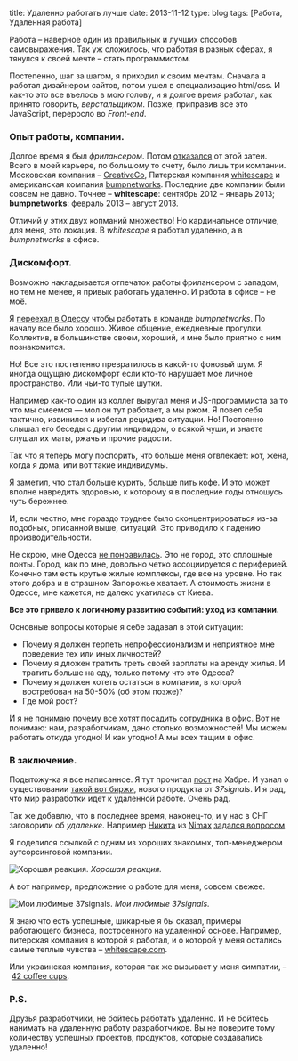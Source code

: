 title: Удаленно работать лучше
date: 2013-11-12
type: blog
tags: [Работа, Удаленная работа]

Работа – наверное один из правильных и лучших способов самовыражения. Так уж сложилось, что работая в разных сферах, я тянулся к своей мечте – стать программистом.

Постепенно, шаг за шагом, я приходил к своим мечтам. Сначала я работал дизайнером сайтов, потом ушел в специализацию html/css. И как-то это все въелось в мою голову, и я долгое время работал, как принято говорить, *верстальщиком*. Позже, приправив все это JavaScript, переросло во *Front-end*.

### Опыт работы, компании.

Долгое время я был *фрилансером*. Потом [отказался](/blog/why-i-gave-up-freelancing/) от этой затеи. Всего в моей карьере, по большому то счету, было лишь три компании. Московская компания – [CreativeCo](http://creativeco.ru/), Питерская компания [whitescape](http://whitescape.com/) и американская компания [bumpnetworks](http://www.bumpnetworks.com/). Последние две компании были совсем не давно. Точнее – **whitescape**: сентябрь 2012 – январь 2013; **bumpnetworks**: февраль 2013 – август 2013. 

Отличий у этих двух копманий множество! Но кардинальное отличие,  для меня, это локация. В *whitescape* я работал удаленно, а в *bumpnetworks* в офисе.


### Дискомфорт.

Возможно накладывается отпечаток работы фрилансером с западом, но тем не менее, я привык работать удаленно. И работа в офисе – не моё. 

Я [переехал в Одессу](/blog/odessa/) чтобы работать в команде *bumpnetworks*. По началу все было хорошо. Живое общение, ежедневные прогулки. Коллектив, в большинстве своем, хороший, и мне было приятно с ним познакомится.

Но! Все это постепенно превратилось в какой-то фоновый шум. Я иногда ощущаю дискомфорт если кто-то нарушает мое личное пространство. Или чьи-то тупые шутки.

Например как-то один из коллег выругал меня и JS-программиста за то что мы смеемся — мол он тут работает, а мы ржом. Я повел себя тактично, извинился и избегал рецидива ситуации. Но! Постоянно слышал его беседы с другим индивидом, о всякой чуши, и знаете слушал их маты, ржачь и прочие радости.

Так что я теперь могу поспорить, что больше меня отвлекает: кот, жена, когда я дома, или вот такие индивидумы. 

Я заметил, что стал больше курить, больше пить кофе. И это может вполне навредить здоровью, к которому я в последние годы отношусь чуть бережнее. 

И, если честно, мне гораздо труднее было сконцентрироваться из-за подобных, описанной выше, ситуаций. Это приводило к падению производительности. 

Не скрою, мне Одесса [не понравилась](/blog/live-coast-rationalism-remote/). Это не город, это сплошные понты. Город, как по мне, довольно четко ассоциируется с периферией. Конечно там есть крутые жилые комплексы, где все на уровне. Но так этого добра и в страшном Запорожье хватает. А стоимость жизни в Одессе, мне кажется, не далеко укатилась от Киева.

**Все это привело к логичному развитию событий: уход из компании.**

Основные вопросы которые я себе задавал в этой ситуации: 

- Почему я должен терпеть непрофессионализм и неприятное мне поведение тех или иных личностей?
- Почему я дложен тратить треть своей зарплаты на аренду жилья. И тратить больше на еду, только потому что это Одесса?
- Почему я должен хотеть остаться в компании, в которой востребован на 50-50% (об этом позже)?
- Где мой рост?

И я не понимаю почему все хотят посадить сотрудника в офис. Вот не понимаю: нам, разработчикам, дано столько возможностей! Мы можем работать откуда угодно! И как угодно! А мы всех тащим в офис. 

### В заключение.

Подытожу-ка я все написанное. Я тут прочитал [пост](http://habrahabr.ru/company/sourcetalk/blog/201762/) на Хабре. И узнал о существовании [такой вот биржи](https://weworkremotely.com/), нового продукта от *37signals*. И я рад, что мир разработки идет к удаленной работе. Очень рад.

Так же добавлю, что в последнее время, наконец-то, и у нас в СНГ заговорили об *удаленке*. Например [Никита](https://www.facebook.com/mikheenkov) из [Nimax](http://www.nimax.ru/) [задался вопросом](https://www.facebook.com/mikheenkov/posts/646748238710214)

Я поделился ссылкой с одним из хороших знакомых, топ-менеджером аутсорсинговой компании.

![Хорошая реакция.](http://imageshack.com/a/img198/6758/49kw.jpg)
*Хорошая реакция.*

А вот например, предложение о работе для меня, совсем свежее. 

![Мои любимые 37signals.](http://imageshack.com/a/img854/3218/25ny.jpg)
*Мои любимые 37signals.*

Я знаю что есть успешные, шикарные я бы сказал, примеры работающего бизнеса, построенного на удаленной основе. Например, питерская компания в которой я работал, и о которой у меня остались самые теплые чувства – [whitescape.com](http://whitescape.com/). 

Или украинская компания, которая так же вызывает у меня симпатии, – [42 coffee cups](http://42coffeecups.com/).

### P.S.

Друзья разработчики, не бойтесь работать удаленно. И не бойтесь нанимать на удаленную работу разработчиков. Вы не поверите тому количеству успешных проектов, продуктов, которые создавались удаленно!
